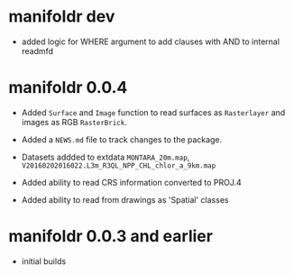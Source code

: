 # manifoldr dev

* added logic for WHERE argument to add clauses with AND to internal readmfd


# manifoldr 0.0.4

* Added `Surface` and `Image` function to read surfaces as `Rasterlayer` and images as RGB `RasterBrick`. 

* Added a `NEWS.md` file to track changes to the package.

* Datasets addded to extdata `MONTARA_20m.map`, `V20160202016022.L3m_R3QL_NPP_CHL_chlor_a_9km.map`

* Added ability to read CRS information converted to PROJ.4

* Added ability to read from drawings as 'Spatial' classes

# manifoldr 0.0.3 and earlier

* initial builds


